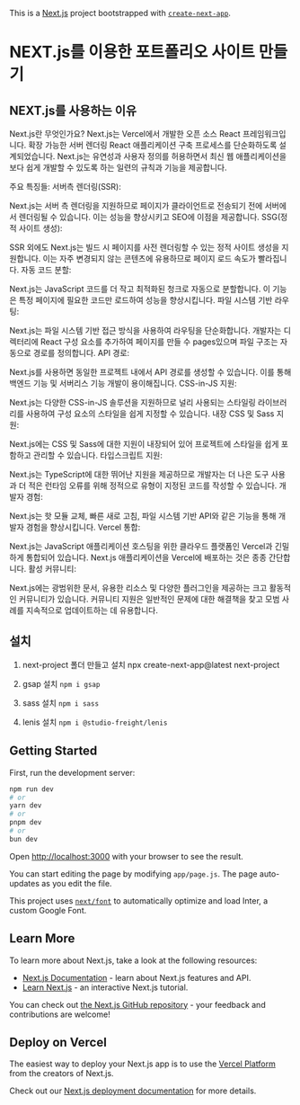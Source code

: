 This is a [Next.js](https://nextjs.org/) project bootstrapped with [`create-next-app`](https://github.com/vercel/next.js/tree/canary/packages/create-next-app).
# NEXT.js를 이용한 포트폴리오 사이트 만들기

##  NEXT.js를 사용하는 이유

Next.js란 무엇인가요?
Next.js는 Vercel에서 개발한 오픈 소스 React 프레임워크입니다. 확장 가능한 서버 렌더링 React 애플리케이션 구축 프로세스를 단순화하도록 설계되었습니다. Next.js는 유연성과 사용자 정의를 허용하면서 최신 웹 애플리케이션을 보다 쉽게 ​​개발할 수 있도록 하는 일련의 규칙과 기능을 제공합니다.

주요 특징들:
서버측 렌더링(SSR):

Next.js는 서버 측 렌더링을 지원하므로 페이지가 클라이언트로 전송되기 전에 서버에서 렌더링될 수 있습니다. 이는 성능을 향상시키고 SEO에 이점을 제공합니다.
SSG(정적 사이트 생성):

SSR 외에도 Next.js는 빌드 시 페이지를 사전 렌더링할 수 있는 정적 사이트 생성을 지원합니다. 이는 자주 변경되지 않는 콘텐츠에 유용하므로 페이지 로드 속도가 빨라집니다.
자동 코드 분할:

Next.js는 JavaScript 코드를 더 작고 최적화된 청크로 자동으로 분할합니다. 이 기능은 특정 페이지에 필요한 코드만 로드하여 성능을 향상시킵니다.
파일 시스템 기반 라우팅:

Next.js는 파일 시스템 기반 접근 방식을 사용하여 라우팅을 단순화합니다. 개발자는 디렉터리에 React 구성 요소를 추가하여 페이지를 만들 수 pages있으며 파일 구조는 자동으로 경로를 정의합니다.
API 경로:

Next.js를 사용하면 동일한 프로젝트 내에서 API 경로를 생성할 수 있습니다. 이를 통해 백엔드 기능 및 서버리스 기능 개발이 용이해집니다.
CSS-in-JS 지원:

Next.js는 다양한 CSS-in-JS 솔루션을 지원하므로 널리 사용되는 스타일링 라이브러리를 사용하여 구성 요소의 스타일을 쉽게 지정할 수 있습니다.
내장 CSS 및 Sass 지원:

Next.js에는 CSS 및 Sass에 대한 지원이 내장되어 있어 프로젝트에 스타일을 쉽게 포함하고 관리할 수 있습니다.
타입스크립트 지원:

Next.js는 TypeScript에 대한 뛰어난 지원을 제공하므로 개발자는 더 나은 도구 사용과 더 적은 런타임 오류를 위해 정적으로 유형이 지정된 코드를 작성할 수 있습니다.
개발자 경험:

Next.js는 핫 모듈 교체, 빠른 새로 고침, 파일 시스템 기반 API와 같은 기능을 통해 개발자 경험을 향상시킵니다.
Vercel 통합:

Next.js는 JavaScript 애플리케이션 호스팅을 위한 클라우드 플랫폼인 Vercel과 긴밀하게 통합되어 있습니다. Next.js 애플리케이션을 Vercel에 배포하는 것은 종종 간단합니다.
활성 커뮤니티:

Next.js에는 광범위한 문서, 유용한 리소스 및 다양한 플러그인을 제공하는 크고 활동적인 커뮤니티가 있습니다. 커뮤니티 지원은 일반적인 문제에 대한 해결책을 찾고 모범 사례를 지속적으로 업데이트하는 데 유용합니다.

## 설치
1. next-project 폴더 만들고 설치
npx create-next-app@latest next-project

2. gsap 설치 `npm i gsap`
3. sass 설치 `npm i sass`
4. lenis 설치 `npm i @studio-freight/lenis`


## Getting Started

First, run the development server:

```bash
npm run dev
# or
yarn dev
# or
pnpm dev
# or
bun dev
```

Open [http://localhost:3000](http://localhost:3000) with your browser to see the result.

You can start editing the page by modifying `app/page.js`. The page auto-updates as you edit the file.

This project uses [`next/font`](https://nextjs.org/docs/basic-features/font-optimization) to automatically optimize and load Inter, a custom Google Font.

## Learn More

To learn more about Next.js, take a look at the following resources:

- [Next.js Documentation](https://nextjs.org/docs) - learn about Next.js features and API.
- [Learn Next.js](https://nextjs.org/learn) - an interactive Next.js tutorial.

You can check out [the Next.js GitHub repository](https://github.com/vercel/next.js/) - your feedback and contributions are welcome!

## Deploy on Vercel

The easiest way to deploy your Next.js app is to use the [Vercel Platform](https://vercel.com/new?utm_medium=default-template&filter=next.js&utm_source=create-next-app&utm_campaign=create-next-app-readme) from the creators of Next.js.

Check out our [Next.js deployment documentation](https://nextjs.org/docs/deployment) for more details.
